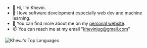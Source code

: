 - 👋 Hi, I’m Khevin.
- 👀 I love software development especially web dev and machine learning.
- 🌱 You can find more about me on my  [personal website](https://khevin.vercel.app).
- 📫 You can reach me at my email "khevinjug@gmail.com"

<!---
KhevJ/KhevJ is a ✨ special ✨ repository because its `README.md` (this file) appears on your GitHub profile.
You can click the Preview link to take a look at your changes.
--->

![KhevJ's Top Languages](https://github-readme-stats.vercel.app/api/top-langs/?username=KhevJ&theme=radical&show_icons=true&hide_border=false&layout=compact)
